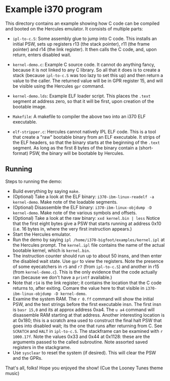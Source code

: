 # Example i370 program

This directory contains an example showing how C code can be compiled
and booted on the Hercules emulator.  It consists of multiple parts:

* `ipl-to-c.S`: Some assembly glue to jump into C code. This installs
  an initial PSW, sets up registers r13 (the stack pointer), r11 (the
  frame pointer) and r14 (the link register). It then calls the C code,
  and, upon return, enters disabled wait.

* `kernel-demo.c`: Example C source code. It cannot do anything fancy,
  because it is not linked to any C library. So all that it does is to
  create a stack (because `ipl-to-c.S` was too lazy to set this up)
  and then return a value to the caller. The returned value will be
  in GPR register 15, and will be visible using the Hercules `gpr`
  command.

* `kernel-demo.lds`: Example ELF loader script. This places the `.text`
  segment at address zero, so that it will be first, upon creation of
  the bootable image.

* `Makefile`: A makefile to compiler the above two into an i370 ELF
  executable.

* `elf-stripper.c`: Hercules cannot natively IPL ELF code. This is a
  tool that create a "raw" bootable binary from an ELF executable.
  It strips of the ELF headers, so that the binary starts at the
  beginning of the `.text` segment. As long as the first 8 bytes of the
  binary contain a (short-format) PSW, the binary will be bootable by
  Hercules.

## Running
Steps to running the demo:

* Build everything by saying `make`.
* (Optional) Take a look at the ELF binary:
  `i370-ibm-linux-readelf -a kernel-demo`.  Make note of the loadable
  segments.
* (Optional) Disassemble the ELF binary:
  `i370-ibm-linux-objdump -D kernel-demo`.  Make note of the various
  symbols and offsets.
* (Optional) Take a look at the raw binary: `xxd kernel.bin | less`
  Notice that the first eight bytes give a PSW that starts running at
  address 0x10 (i.e. 16 bytes in, where the very first instruction appears.)
* Start the Hercules emulator.
* Run the demo by saying `ipl /home/i370-bigfoot/examples/kernel.ipl`
  at the Hercules prompt. The `kernel.ipl` file contains the name of
  the actual bootable kernel, which is `kernel.bin`.
* The instruction counter should run up to about 50 insns, and then enter
  the disabled wait state. Use `gpr` to view the registers. Note the
  presence of some eyecatchers in `r5` and `r7` (from `ipl-to-c.S`) and
  another in r15 (from `kernel-demo.c`). This is the only evidence that
  the code actually ran (because we don't have a `printf` available.)
* Note that `r14` is the link register; it contains the location that
  the C code returns to, after exiting. Comare the value here to that
  visible in `i370-ibm-linux-objdump -D kernel-demo`.
* Examine the system RAM. The `r 0.ff` command will show the initial
  PSW, and the text strings before the first executable insn. The first
  insn is `basr 15,0` and its at approx address 0xa4.  The `u a4`
  command will disassemble RAM starting at that address. Another
  interesting location is at 0x180; this is a scratch area used to
  construct the final halt PSW that goes into disabled wait; its the
  one that runs after returning from C. See `SCRATCH` and `HALT` in
  `ipl-to-c.S`. The stackframe can be examined with `r 1000.17f`.
  Note the values 0x33 and 0x44 at 0x1128: these are the arguments
  passed to the called subroutine.  Note assorted saved registers
  in the stackgrame.
* Use `sysclear` to reset the system (if desired). This will clear the
  PSW and the GPRs.

That's all, folks!
Hope you enjoyed the show!
(Cue the Looney Tunes theme music)
